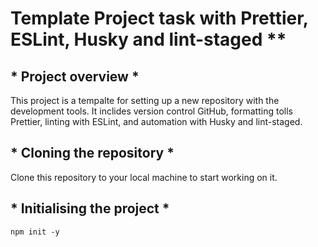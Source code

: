# Template Project task with Prettier, ESLint, Husky and lint-staged **

## * Project overview *

This project is a tempalte for setting up a new repository with the development tools. It inclides version control GitHub, formatting tolls Prettier, linting with ESLint, and automation with Husky and lint-staged.

## * Cloning the repository *

Clone this repository to your local machine to start working on it.

## * Initialising the project *

```
npm init -y
```